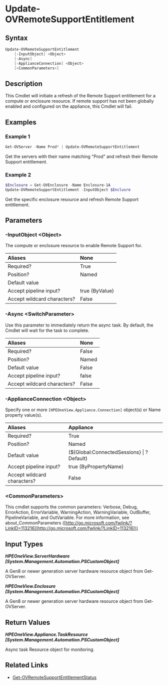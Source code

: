 ﻿---
description: Refresh Remote Support entitlement for a supported resource.
---

# Update-OVRemoteSupportEntitlement

## Syntax

```powershell
Update-OVRemoteSupportEntitlement
    [-InputObject] <Object>
    [-Async]
    [-ApplianceConnection] <Object>
    [<CommonParameters>]
```

## Description

This Cmdlet will initiate a refresh of the Remote Support entitlement for a compute or enclosure resource.  If remote support has not been globally enabled and configured on the appliance, this Cmdlet will fail.

## Examples

###  Example 1 

```powershell
Get-OVServer -Name Prod* | Update-OVRemoteSupportEntitlement
```

Get the servers with their name matching "Prod" and refresh their Remote Support entitlement.

###  Example 2 

```powershell
$Enclosure = Get-OVEnclosure -Name Enclosure-1A
Update-OVRemoteSupportEntitlement -InputObject $Enclusre
```

Get the specific enclosure resource and refresh Remote Support entitlement.

## Parameters

### -InputObject &lt;Object&gt;

The compute or enclosure resource to enable Remote Support for.

| Aliases | None |
| :--- | :--- |
| Required? | True |
| Position? | Named |
| Default value |  |
| Accept pipeline input? | true (ByValue) |
| Accept wildcard characters? | False |

### -Async &lt;SwitchParameter&gt;

Use this parameter to immediately return the async task.  By default, the Cmdlet will wait for the task to complete.

| Aliases | None |
| :--- | :--- |
| Required? | False |
| Position? | Named |
| Default value | False |
| Accept pipeline input? | false |
| Accept wildcard characters? | False |

### -ApplianceConnection &lt;Object&gt;

Specify one or more `[HPEOneView.Appliance.Connection]` object(s) or Name property value(s).

| Aliases | Appliance |
| :--- | :--- |
| Required? | True |
| Position? | Named |
| Default value | (${Global:ConnectedSessions} &vert; ? Default) |
| Accept pipeline input? | true (ByPropertyName) |
| Accept wildcard characters? | False |

### &lt;CommonParameters&gt;

This cmdlet supports the common parameters: Verbose, Debug, ErrorAction, ErrorVariable, WarningAction, WarningVariable, OutBuffer, PipelineVariable, and OutVariable. For more information, see about\_CommonParameters \([http://go.microsoft.com/fwlink/?LinkID=113216](http://go.microsoft.com/fwlink/?LinkID=113216)\)

## Input Types

_**HPEOneView.ServerHardware [System.Management.Automation.PSCustomObject]**_

A Gen8 or newer generation server hardware resource object from Get-OVServer.

_**HPEOneView.Enclosure [System.Management.Automation.PSCustomObject]**_

A Gen8 or newer generation server hardware resource object from Get-OVServer.

## Return Values

_**HPEOneView.Appliance.TaskResource [System.Management.Automation.PSCustomObject]**_

Async task Resource object for monitoring.

## Related Links

* [Get-OVRemoteSupportEntitlementStatus](get-ovremotesupportentitlementstatus.md)
